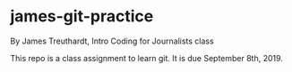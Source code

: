 # james-git-practice

By James Treuthardt, Intro Coding for Journalists class

This repo is a class assignment to learn git. It is due September 8th, 2019.